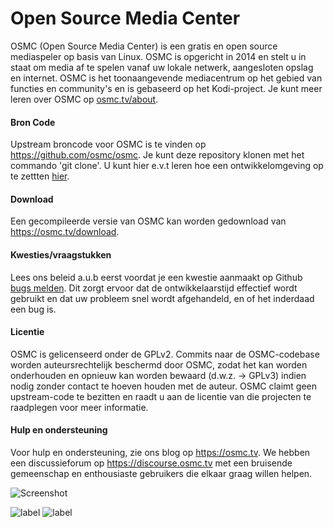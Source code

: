 # Open Source Media Center

OSMC (Open Source Media Center) is een gratis en open source mediaspeler op basis van Linux. OSMC is opgericht in 2014 en stelt u in staat om media af te spelen vanaf uw lokale netwerk, aangesloten opslag en internet. OSMC is het toonaangevende mediacentrum op het gebied van functies en community's en is gebaseerd op het Kodi-project. Je kunt meer leren over OSMC op <a href="http://osmc.tv/about">osmc.tv/about</a>. 

#### Bron Code ####

Upstream broncode voor OSMC is te vinden op https://github.com/osmc/osmc. Je kunt deze repository klonen met het commando 'git clone'. U kunt hier e.v.t leren hoe een ontwikkelomgeving op te zettten <a href="https://osmc.tv/wiki/development/getting-involved-with-osmc-development/">hier</a>.

#### Download ####

Een gecompileerde versie van OSMC kan worden gedownload van <a href="https://osmc.tv/download">https://osmc.tv/download</a>. 

#### Kwesties/vraagstukken ####
Lees ons beleid a.u.b eerst voordat je een kwestie aanmaakt op Github <a href="https://osmc.tv/wiki/development/reporting-bugs/">bugs melden</a>. Dit zorgt ervoor dat de ontwikkelaarstijd effectief wordt gebruikt en dat uw probleem snel wordt afgehandeld, en of het inderdaad een bug is.

#### Licentie ####

OSMC is gelicenseerd onder de GPLv2. Commits naar de OSMC-codebase worden auteursrechtelijk beschermd door OSMC, zodat het kan worden onderhouden en opnieuw kan worden bewaard (d.w.z. -> GPLv3) indien nodig zonder contact te hoeven houden met de auteur. OSMC claimt geen upstream-code te bezitten en raadt u aan de licentie van die projecten te raadplegen voor meer informatie.

#### Hulp en ondersteuning ####

Voor hulp en ondersteuning, zie ons blog op <a href="https://osmc.tv">https://osmc.tv</a>. We hebben een discussieforum op <a href="https://discourse.osmc.tv">https://discourse.osmc.tv</a> met een bruisende gemeenschap en enthousiaste gebruikers die elkaar graag willen helpen.

![Screenshot](https://imgur.com/HE41dK9.png"Screenshot")

![label](https://img.shields.io/badge/WedgeCMS-2018.12.1-brightgreen.svg?style=social&label=OSMC-Versie)
![label](https://img.shields.io/badge/WedgeCMS-9.6-brightgreen.svg?style=social&label=Debian-Versie)
